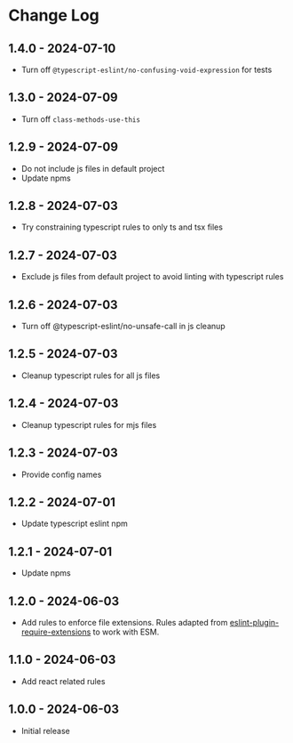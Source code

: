 # Change Log

## 1.4.0 - 2024-07-10

- Turn off `@typescript-eslint/no-confusing-void-expression` for tests

## 1.3.0 - 2024-07-09

- Turn off `class-methods-use-this`

## 1.2.9 - 2024-07-09

- Do not include js files in default project
- Update npms

## 1.2.8 - 2024-07-03

- Try constraining typescript rules to only ts and tsx files

## 1.2.7 - 2024-07-03

- Exclude js files from default project to avoid linting with typescript rules

## 1.2.6 - 2024-07-03

- Turn off @typescript-eslint/no-unsafe-call in js cleanup

## 1.2.5 - 2024-07-03

- Cleanup typescript rules for all js files

## 1.2.4 - 2024-07-03

- Cleanup typescript rules for mjs files

## 1.2.3 - 2024-07-03

- Provide config names

## 1.2.2 - 2024-07-01

- Update typescript eslint npm

## 1.2.1 - 2024-07-01

- Update npms

## 1.2.0 - 2024-06-03

- Add rules to enforce file extensions. Rules adapted from [eslint-plugin-require-extensions](https://github.com/solana-labs/eslint-plugin-require-extensions) to work with ESM.

## 1.1.0 - 2024-06-03

- Add react related rules

## 1.0.0 - 2024-06-03

- Initial release
